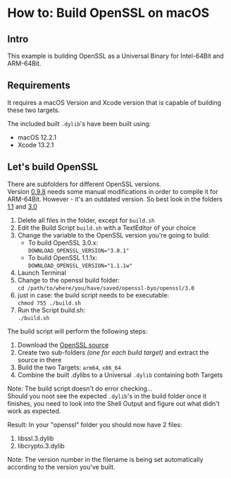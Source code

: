 # How to: Build OpenSSL on macOS

## Intro
This example is building OpenSSL as a Universal Binary for Intel-64Bit and ARM-64Bit.

## Requirements
It requires a macOS Version and Xcode version that is capable of building these two targets.

The included built ```.dylib```'s have been built using:
- macOS 12.2.1
- Xcode 13.2.1

## Let's build OpenSSL
There are subfolders for different OpenSSL versions.  
Version [0.9.8](./0.9.8zh) needs some manual modifications in order to compile it for ARM-64Bit. However - it's an outdated version. So best look in the folders [1.1](./1.1) and [3.0](./3.0)

1. Delete all files in the folder, except for ```build.sh```
2. Edit the Build Script ```build.sh``` with a TextEditor of your choice
3. Change the variable to the OpenSSL version you're going to build:  
   - To build OpenSSL 3.0.x:  
     ```DOWNLOAD_OPENSSL_VERSION="3.0.1"```
   - To build OpenSSL 1.1.1x:  
     ```DOWNLOAD_OPENSSL_VERSION="1.1.1w"```
4. Launch Terminal
5. Change to the openssl build folder:  
   ```cd /path/to/where/you/have/saved/openssl-byo/openssl/3.0```
6. just in case: the build script needs to be executable:  
   ```chmod 755 ./build.sh```
7. Run the Script build.sh:  
   ```./build.sh```

The build script will perform the following steps:
1. Download the [OpenSSL source](https://www.openssl.org/source/)
2. Create two sub-folders *(one for each build target)* and extract the source in there
3. Build the two Targets: ```arm64```, ```x86_64```
4. Combine the built .dylibs to a Universal ```.dylib``` containing both Targets

Note: The build script doesn't do error checking...  
Should you noot see the expected ```.dylib```'s in the build folder once it finishes, you need to look into the Shell Output and figure out what didn't work as expected.

Result:
In your "openssl" folder you should now have 2 files:
1. libssl.3.dylib
2. libcrypto.3.dylib

Note: The version number in the filename is being set automatically according to the version you've built.
